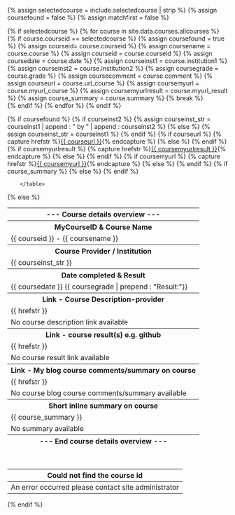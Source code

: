 
{% assign selectedcourse = include.selectedcourse | strip %}
{% assign coursefound = false %}
{% assign matchfirst = false %}


{% if selectedcourse %}
	{% for course in site.data.courses.allcourses %}
	    {% if course.courseid == selectedcourse %}
		    {% assign coursefound = true %}
			{% assign courseid= course.courseid %}
			{% assign coursename = course.course %}
		    {% assign courseid = course.courseid %}
		    {% assign coursedate = course.date %}
		    {% assign courseinst1 = course.institution1 %}
		    {% assign courseinst2 = course.institution2 %}
		    {% assign coursegrade = course.grade %}
		    {% assign coursecomment = course.comment %}
		    {% assign courseurl = course.url_course %}
		    {% assign coursemyurl = course.myurl_course %}
		    {% assign coursemyurlresult = course.myurl_result %}
			{% assign course_summary = course.summary %}
	        {% break %}		
	    {% endif %}
	{% endfor %}
{% endif %}

<p>
{% if coursefound %}
    <table width="70%" class="display">
	<thead><tr><th><center>--- Course details overview ---</center></th></tr></thead>
	    <tr><th>MyCourseID & Course Name</th></tr>
	    <tr><td> {{ courseid }} - {{ coursename }} </td></tr>
	    <tr ><th>Course Provider / Institution</th></tr>
		{% if courseinst2 %}
		{% assign courseinst_str = courseinst1 | append : " by " | append : courseinst2 %}
		{% else %}	
		{% assign courseinst_str = courseinst1 %}		
		{% endif %}		
		<tr ><td> {{ courseinst_str }} </td></tr>
	    <tr ><th>Date completed & Result</th></tr>
		<tr ><td> {{ coursedate }} {{ coursegrade | prepend : "Result:"}} </td></tr>
		<tr ><th>Link - Course Description-provider</th></tr>
		{% if courseurl %}
			{% capture hrefstr %}<a href="{{ courseurl }}">{{ courseurl }}</a>{% endcapture %}
			<tr><td> {{ hrefstr }} </td></tr>
		{% else %}	
				<tr><td> No course description link available </td></tr>		
		{% endif %}
		        <tr><th>Link - course result(s) e.g. github</th></tr>
		{% if coursemyurlresult %}
	        {% capture hrefstr %}<a href="{{ coursemyurlresult }}">{{ coursemyurlresult }}</a>{% endcapture %}
			    <tr><td> {{ hrefstr }} </td></tr>
		{% else %}	
				<tr><td> No course result link available </td></tr>	
		{% endif %}	
		        <tr><th>Link - My blog course comments/summary on course</th></tr>
		{% if coursemyurl %}
		    {% capture hrefstr %}<a href="{{ coursemyurl }}">{{ coursemyurl }}</a>{% endcapture %}
			    <tr><td> {{ hrefstr }} </td></tr>
		{% else %}
			    <tr><td> No course blog course comments/summary available </td></tr>
		{% endif %}
		        <tr><th>Short inline summary on course</th></tr>		
		{% if course_summary %}
			    <tr><td> {{ course_summary }} </td></tr>
		{% else %}
			    <tr><td> No summary available </td></tr>
		{% endif %}
		        <thead><tr><th><center>--- End course details overview ---</center></th></tr></thead>
				
	    </table>
{% else %}
    <table width="70%" class="display">  
		<thead><tr><th>Could not find the course id</th></tr></thead>
		<tbody><tr><td> An error occurred please contact site administrator </td></tr></tbody>
	</table>
{% endif %}
</p>
